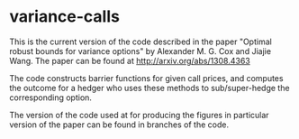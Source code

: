 # variance-calls

This is the current version of the code described in the paper "Optimal robust bounds for variance options" by Alexander M. G. Cox and Jiajie Wang. The paper can be found at http://arxiv.org/abs/1308.4363

The code constructs barrier functions for given call prices, and computes the outcome for a hedger who uses these methods to sub/super-hedge the corresponding option.

The version of the code used at for producing the figures in particular version of the paper can be found in branches of the code.
